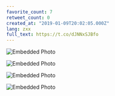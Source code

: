 ```yaml
---
favorite_count: 7
retweet_count: 0
created_at: "2019-01-09T20:02:05.000Z"
lang: zxx
full_text: https://t.co/dJNNxSJBfo
---
```


![Embedded Photo](https://twitter-media-coderbyheart.s3.eu-north-1.amazonaws.com/1083091558382137344-Dwfp-TvX4AIuJ6g.jpg)

![Embedded Photo](https://twitter-media-coderbyheart.s3.eu-north-1.amazonaws.com/1083091558382137344-Dwfp_S1WoAEWuDh.jpg)

![Embedded Photo](https://twitter-media-coderbyheart.s3.eu-north-1.amazonaws.com/1083091558382137344-DwfqAWmX4AEdI8x.jpg)

![Embedded Photo](https://twitter-media-coderbyheart.s3.eu-north-1.amazonaws.com/1083091558382137344-DwfqBfZWoAI9PDg.jpg)

